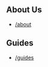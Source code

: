 ## About Us
- [/about](https://www.figma.com/design/39MGGVIGQ1bL3FgVzuXEdC/Holdex?node-id=7237-38075&t=UIIhIUR9frQROq4B-1)

## Guides

- [/guides](https://www.figma.com/file/39MGGVIGQ1bL3FgVzuXEdC/Holdex?type=design&node-id=7017%3A51989&mode=design&t=t0tAdHirdZn2fo9l-1)
